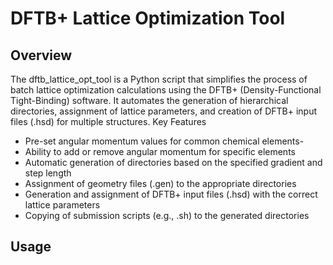 # DFTB+ Lattice Optimization Tool
## Overview
The dftb_lattice_opt_tool is a Python script that simplifies the process of batch lattice optimization calculations using the DFTB+ (Density-Functional Tight-Binding) software. It automates the generation of hierarchical directories, assignment of lattice parameters, and creation of DFTB+ input files (.hsd) for multiple structures.
Key Features

- Pre-set angular momentum values for common chemical elements-
- Ability to add or remove angular momentum for specific elements
- Automatic generation of directories based on the specified gradient and step length
- Assignment of geometry files (.gen) to the appropriate directories
- Generation and assignment of DFTB+ input files (.hsd) with the correct lattice parameters
- Copying of submission scripts (e.g., .sh) to the generated directories

## Usage
